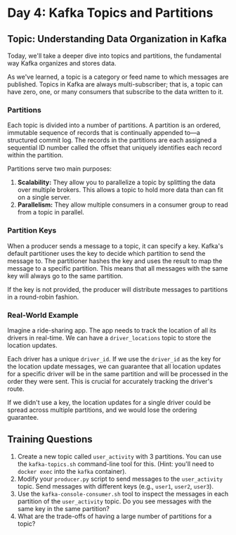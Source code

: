 # Day 4: Kafka Topics and Partitions

## Topic: Understanding Data Organization in Kafka

Today, we'll take a deeper dive into topics and partitions, the fundamental way Kafka organizes and stores data.

As we've learned, a topic is a category or feed name to which messages are published. Topics in Kafka are always multi-subscriber; that is, a topic can have zero, one, or many consumers that subscribe to the data written to it.

### Partitions

Each topic is divided into a number of partitions. A partition is an ordered, immutable sequence of records that is continually appended to—a structured commit log. The records in the partitions are each assigned a sequential ID number called the offset that uniquely identifies each record within the partition.

Partitions serve two main purposes:

1.  **Scalability:** They allow you to parallelize a topic by splitting the data over multiple brokers. This allows a topic to hold more data than can fit on a single server.
2.  **Parallelism:** They allow multiple consumers in a consumer group to read from a topic in parallel.

### Partition Keys

When a producer sends a message to a topic, it can specify a key. Kafka's default partitioner uses the key to decide which partition to send the message to. The partitioner hashes the key and uses the result to map the message to a specific partition. This means that all messages with the same key will always go to the same partition.

If the key is not provided, the producer will distribute messages to partitions in a round-robin fashion.

### Real-World Example

Imagine a ride-sharing app. The app needs to track the location of all its drivers in real-time. We can have a `driver_locations` topic to store the location updates.

Each driver has a unique `driver_id`. If we use the `driver_id` as the key for the location update messages, we can guarantee that all location updates for a specific driver will be in the same partition and will be processed in the order they were sent. This is crucial for accurately tracking the driver's route.

If we didn't use a key, the location updates for a single driver could be spread across multiple partitions, and we would lose the ordering guarantee.

## Training Questions

1.  Create a new topic called `user_activity` with 3 partitions. You can use the `kafka-topics.sh` command-line tool for this. (Hint: you'll need to `docker exec` into the `kafka` container).
2.  Modify your `producer.py` script to send messages to the `user_activity` topic. Send messages with different keys (e.g., `user1`, `user2`, `user3`).
3.  Use the `kafka-console-consumer.sh` tool to inspect the messages in each partition of the `user_activity` topic. Do you see messages with the same key in the same partition?
4.  What are the trade-offs of having a large number of partitions for a topic?
